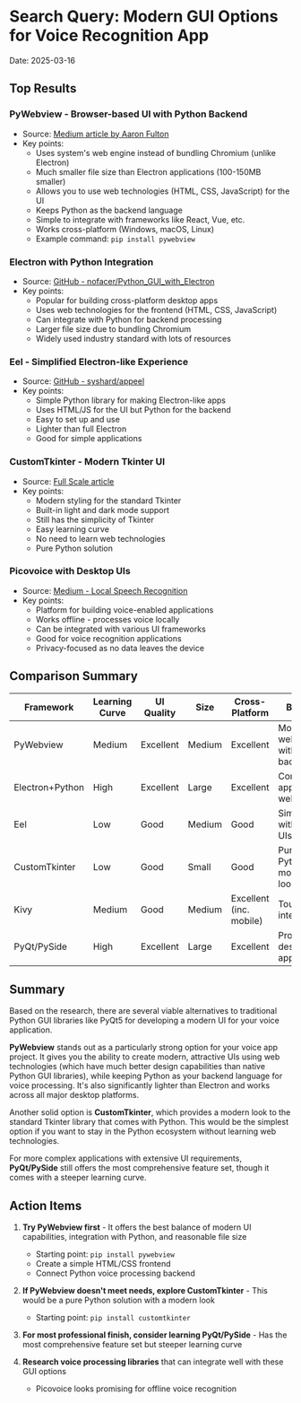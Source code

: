 # Search Query: Modern GUI Options for Voice Recognition App
Date: 2025-03-16

## Top Results

### PyWebview - Browser-based UI with Python Backend
- Source: [Medium article by Aaron Fulton](https://medium.com/@aaronfulton/pywebview-the-better-alternative-to-electron-for-python-programmers-471d3c13693f)
- Key points:
  - Uses system's web engine instead of bundling Chromium (unlike Electron)
  - Much smaller file size than Electron applications (100-150MB smaller)
  - Allows you to use web technologies (HTML, CSS, JavaScript) for the UI
  - Keeps Python as the backend language
  - Simple to integrate with frameworks like React, Vue, etc.
  - Works cross-platform (Windows, macOS, Linux)
  - Example command: `pip install pywebview`

### Electron with Python Integration
- Source: [GitHub - nofacer/Python_GUI_with_Electron](https://github.com/nofacer/Python_GUI_with_Electron)
- Key points:
  - Popular for building cross-platform desktop apps
  - Uses web technologies for the frontend (HTML, CSS, JavaScript)
  - Can integrate with Python for backend processing
  - Larger file size due to bundling Chromium
  - Widely used industry standard with lots of resources

### Eel - Simplified Electron-like Experience
- Source: [GitHub - syshard/appeel](https://github.com/syshard/appeel)
- Key points:
  - Simple Python library for making Electron-like apps
  - Uses HTML/JS for the UI but Python for the backend
  - Easy to set up and use
  - Lighter than full Electron
  - Good for simple applications

### CustomTkinter - Modern Tkinter UI
- Source: [Full Scale article](https://fullscale.io/blog/python-gui-frameworks/)
- Key points:
  - Modern styling for the standard Tkinter
  - Built-in light and dark mode support
  - Still has the simplicity of Tkinter
  - Easy learning curve
  - No need to learn web technologies
  - Pure Python solution

### Picovoice with Desktop UIs
- Source: [Medium - Local Speech Recognition](https://medium.com/picovoice/its-time-for-local-speech-recognition-df7c911fe944)
- Key points:
  - Platform for building voice-enabled applications
  - Works offline - processes voice locally
  - Can be integrated with various UI frameworks
  - Good for voice recognition applications
  - Privacy-focused as no data leaves the device

## Comparison Summary

| Framework | Learning Curve | UI Quality | Size | Cross-Platform | Best For |
|-----------|---------------|------------|------|---------------|----------|
| PyWebview | Medium | Excellent | Medium | Excellent | Modern web UIs with Python backend |
| Electron+Python | High | Excellent | Large | Excellent | Complex apps with web tech |
| Eel | Low | Good | Medium | Good | Simple apps with web UIs |
| CustomTkinter | Low | Good | Small | Good | Pure Python, modern look |
| Kivy | Medium | Good | Medium | Excellent (inc. mobile) | Touch interfaces |
| PyQt/PySide | High | Excellent | Large | Excellent | Professional desktop apps |

## Summary

Based on the research, there are several viable alternatives to traditional Python GUI libraries like PyQt5 for developing a modern UI for your voice application.

**PyWebview** stands out as a particularly strong option for your voice app project. It gives you the ability to create modern, attractive UIs using web technologies (which have much better design capabilities than native Python GUI libraries), while keeping Python as your backend language for voice processing. It's also significantly lighter than Electron and works across all major desktop platforms.

Another solid option is **CustomTkinter**, which provides a modern look to the standard Tkinter library that comes with Python. This would be the simplest option if you want to stay in the Python ecosystem without learning web technologies.

For more complex applications with extensive UI requirements, **PyQt/PySide** still offers the most comprehensive feature set, though it comes with a steeper learning curve.

## Action Items

1. **Try PyWebview first** - It offers the best balance of modern UI capabilities, integration with Python, and reasonable file size
   - Starting point: `pip install pywebview`
   - Create a simple HTML/CSS frontend
   - Connect Python voice processing backend

2. **If PyWebview doesn't meet needs, explore CustomTkinter** - This would be a pure Python solution with a modern look
   - Starting point: `pip install customtkinter`

3. **For most professional finish, consider learning PyQt/PySide** - Has the most comprehensive feature set but steeper learning curve

4. **Research voice processing libraries** that can integrate well with these GUI options
   - Picovoice looks promising for offline voice recognition 